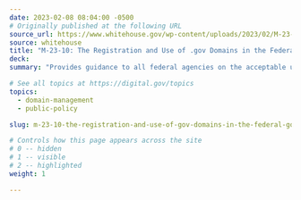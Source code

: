 ```yaml
---
date: 2023-02-08 08:04:00 -0500
# Originally published at the following URL
source_url: https://www.whitehouse.gov/wp-content/uploads/2023/02/M-23-10-DOTGOV-Act-Guidance.pdf
source: whitehouse
title: "M-23-10: The Registration and Use of .gov Domains in the Federal Government"
deck: 
summary: "Provides guidance to all federal agencies on the acceptable use and registration of Internet domain names as required by the DOTGOV Online Trust in Government Act of 2020."

# See all topics at https://digital.gov/topics
topics:
  - domain-management
  - public-policy

slug: m-23-10-the-registration-and-use-of-gov-domains-in-the-federal-government

# Controls how this page appears across the site
# 0 -- hidden
# 1 -- visible
# 2 -- highlighted
weight: 1

---
```

